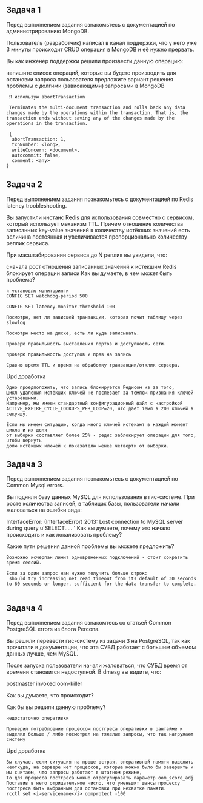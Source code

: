 ## Задача 1

Перед выполнением задания ознакомьтесь с документацией по администрированию MongoDB.

Пользователь (разработчик) написал в канал поддержки, что у него уже 3 минуты происходит CRUD операция в MongoDB и её нужно прервать.

Вы как инженер поддержки решили произвести данную операцию:

напишите список операций, которые вы будете производить для остановки запроса пользователя
предложите вариант решения проблемы с долгими (зависающими) запросами в MongoDB

```
 Я использую abortTransaction
 
 Terminates the multi-document transaction and rolls back any data changes made by the operations within the transaction. That is, the transaction ends without saving any of the changes made by the operations in the transaction.
 
 {
  abortTransaction: 1,
  txnNumber: <long>,
  writeConcern: <document>,
  autocommit: false,
  comment: <any>
}
```

## Задача 2

Перед выполнением задания познакомьтесь с документацией по Redis latency troobleshooting.

Вы запустили инстанс Redis для использования совместно с сервисом, который использует механизм TTL. Причем отношение количества записанных key-value значений к количеству истёкших значений есть величина постоянная и увеличивается пропорционально количеству реплик сервиса.

При масштабировании сервиса до N реплик вы увидели, что:

сначала рост отношения записанных значений к истекшим
Redis блокирует операции записи
Как вы думаете, в чем может быть проблема?

```
я установлю мониторинги
CONFIG SET watchdog-period 500

CONFIG SET latency-monitor-threshold 100

Посмотрю, нет ли зависшей транзакции, которая лочит таблицу через slowlog

Посмотрю место на диске, есть ли куда записывать.

Проверю правильность выставления портов и доступность сети.

проверю правильность доступов и прав на запись

Сравню время TTL и время на обработку транзакции/отклик сервера.
```

Upd доработка

```
Одно проедположить, что запись блокируется Редисом из за того,
Цикл удаления истёкших ключей не поспевает за темпом признания ключей устаревшими. 
Например, мы имеем стандартный конфигурационный файл с настройкой 
ACTIVE_EXPIRE_CYCLE_LOOKUPS_PER_LOOP=20, что даёт темп в 200 ключей в секунду.

Если мы имеем ситуацию, когда много ключей истекают в каждый момент цикла и их доля
от выборки составляет более 25% - редис заблокирует операции для того, чтобы вернуть
долю истёкших ключей к показателю менее четверти от выборки.  

```

## Задача 3

Перед выполнением задания познакомьтесь с документацией по Common Mysql errors.

Вы подняли базу данных MySQL для использования в гис-системе. При росте количества записей, в таблицах базы, пользователи начали жаловаться на ошибки вида:

InterfaceError: (InterfaceError) 2013: Lost connection to MySQL server during query u'SELECT..... '
Как вы думаете, почему это начало происходить и как локализовать проблему?

Какие пути решения данной проблемы вы можете предложить?

```
Возможно исчерпан лимит одновременных подключений - стоит сократить время сессий.

Если за один запрос нам нужно получить больше строк:
 should try increasing net_read_timeout from its default of 30 seconds to 60 seconds or longer, sufficient for the data transfer to complete.
 

```

## Задача 4

Перед выполнением задания ознакомтесь со статьей Common PostgreSQL errors из блога Percona.

Вы решили перевести гис-систему из задачи 3 на PostgreSQL, так как прочитали в документации, что эта СУБД работает с большим объемом данных лучше, чем MySQL.

После запуска пользователи начали жаловаться, что СУБД время от времени становится недоступной. В dmesg вы видите, что:

postmaster invoked oom-killer

Как вы думаете, что происходит?

Как бы вы решили данную проблему?

```
недостаточно оперативки

Проверил потреблоение процессом постгреса оперативки в рантайме и выделил больше / либо посмотрел на тяжелые запросы, что так нагружают систему
```

Upd доработка
```
Вы случае, если ситуация на проще острая, оперативной памяти выделить неоткуда, на сервере нет процессов, которые можно было бы завершить и мы считаем, что запросы работают в штатном режиме, 
То для процесса постгреса можно отрегулировать параметр oom_score_adj
Поставив в него отрицательное число, что уменьшит шансы процессу постгреса быть выбранным для остановки при нехватке памяти. 
rcctl set <i>servicename</i> oomprotect -100
```
